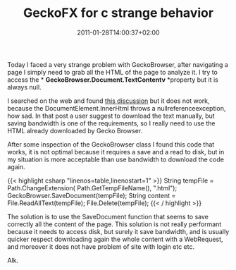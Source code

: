 ﻿---
title: "GeckoFX for c strange behavior"
description: ""
date: 2011-01-28T14:00:37+02:00
draft: false
tags: ["Programming"]
categories: ["Programming"]
---
Today I faced a very strange problem with GeckoBrowser, after navigating a page I simply need to grab all the HTML of the page to analyze it. I try to access the * **GeckoBrowser.Document.TextContentv** *property but it is always null.

I searched on the web and found [this discussion](http://geckofx.org/viewtopic.php?id=805) but it does not work, because the DocumentElement.InnerHtml throws a nullreferenceexception, how sad. In that post a user suggest to download the text manually, but saving bandwidth is one of the requirements, so I really need to use the HTML already downloaded by Gecko Browser.

After some inspection of the GeckoBrowser class I found this code that works, it is not optimal because it requires a save and a read to disk, but in my situation is more acceptable than use bandwidth to download the code again.

{{< highlight csharp "linenos=table,linenostart=1" >}}
String tempFile = Path.ChangeExtension(
Path.GetTempFileName(), ".html");
GeckoBrowser.SaveDocument(tempFile);
String content = File.ReadAllText(tempFile);
File.Delete(tempFile);
{{< / highlight >}}

The solution is to use the SaveDocument function that seems to save correctly all the content of the page. This solution is not really performant because it needs to access disk, but surely it save bandwidth, and is usually quicker respect downloading again the whole content with a WebRequest, and moreover it does not have problem of site with login etc etc.

Alk.
